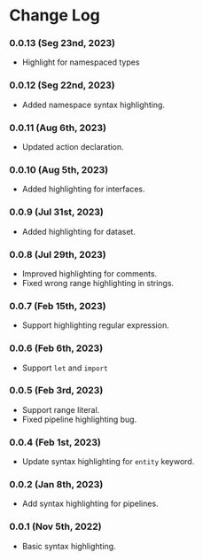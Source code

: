 # Change Log

### 0.0.13 (Seg 23nd, 2023)

* Highlight for namespaced types

### 0.0.12 (Seg 22nd, 2023)

* Added namespace syntax highlighting.

### 0.0.11 (Aug 6th, 2023)

* Updated action declaration.

### 0.0.10 (Aug 5th, 2023)

* Added highlighting for interfaces.

### 0.0.9 (Jul 31st, 2023)

* Added highlighting for dataset.

### 0.0.8 (Jul 29th, 2023)

* Improved highlighting for comments.
* Fixed wrong range highlighting in strings.

### 0.0.7 (Feb 15th, 2023)

* Support highlighting regular expression.

### 0.0.6 (Feb 6th, 2023)

* Support `let` and `import`

### 0.0.5 (Feb 3rd, 2023)

* Support range literal.
* Fixed pipeline highlighting bug.

### 0.0.4 (Feb 1st, 2023)

* Update syntax highlighting for `entity` keyword.

### 0.0.2 (Jan 8th, 2023)

* Add syntax highlighting for pipelines.

### 0.0.1 (Nov 5th, 2022)

* Basic syntax highlighting.
